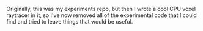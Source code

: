 Originally, this was my experiments repo, but then I wrote a cool CPU voxel raytracer in it, so I've now removed all of the experimental code that I could find and tried to leave things that would be useful.
